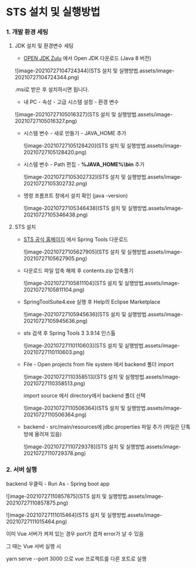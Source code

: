 # STS 설치 및 실행방법



### 1. 개발 환경 세팅

1. JDK 설치 및 환경변수 세팅

   - [OPEN JDK Zulu](https://www.azul.com/downloads/?package=jdk#download-openjdk) 에서 Open JDK 다운로드 (Java 8 버전) 

   ![image-20210727104724344](STS 설치 및 실행방법.assets/image-20210727104724344.png)

   .msi로 받은 후 설치하시면 됩니다.

   

   - 내 PC - 속성 - 고급 시스템 설정 - 환경 변수

   ![image-20210727105016327](STS 설치 및 실행방법.assets/image-20210727105016327.png)

   

   - 시스템 변수 - 새로 만들기 - JAVA_HOME 추가

     ![image-20210727105128420](STS 설치 및 실행방법.assets/image-20210727105128420.png)

     

   - 시스템 변수 - Path 편집 - **%JAVA_HOME%\bin** 추가

     ![image-20210727105302732](STS 설치 및 실행방법.assets/image-20210727105302732.png)

     

   - 명령 프롬프트 창에서 설치 확인 (java -version)

     ![image-20210727105346438](STS 설치 및 실행방법.assets/image-20210727105346438.png)



2. STS 설치

   - [STS 공식 홈페이지](https://spring.io/tools/) 에서 Spring Tools 다운로드

     ![image-20210727105627905](STS 설치 및 실행방법.assets/image-20210727105627905.png)

   - 다운로드 파일 압축 해제 후 contents.zip 압축풀기

     ![image-20210727105811104](STS 설치 및 실행방법.assets/image-20210727105811104.png)

     

   - SpringToolSuite4.exe 실행 후 Help의 Eclipse Marketplace

     ![image-20210727105945636](STS 설치 및 실행방법.assets/image-20210727105945636.png)

     

   - sts 검색 후 Spring Tools 3 3.9.14 인스톨

     ![image-20210727110110603](STS 설치 및 실행방법.assets/image-20210727110110603.png)

     

   - File - Open projects from file system 에서 backend 폴더 import

     ![image-20210727110358513](STS 설치 및 실행방법.assets/image-20210727110358513.png)

     import source 에서 directory에서 backend 폴더 선택

     ![image-20210727110506364](STS 설치 및 실행방법.assets/image-20210727110506364.png)

     

   - backend - src/main/resources에 jdbc.properties 파일 추가 (파일은 단톡방에 올려져 있음)

     ![image-20210727110729378](STS 설치 및 실행방법.assets/image-20210727110729378.png)



### 2. 서버 실행

backend 우클릭 - Run As - Spring boot app

![image-20210727110857875](STS 설치 및 실행방법.assets/image-20210727110857875.png)

![image-20210727111015464](STS 설치 및 실행방법.assets/image-20210727111015464.png)



이미 Vue 서버가 켜져 있는 경우 port가 겹쳐 error가 날 수 있음

그 때는 Vue 서버 실행 시

yarn serve --port 3000 으로 vue 프로젝트를 다른 포트로 실행